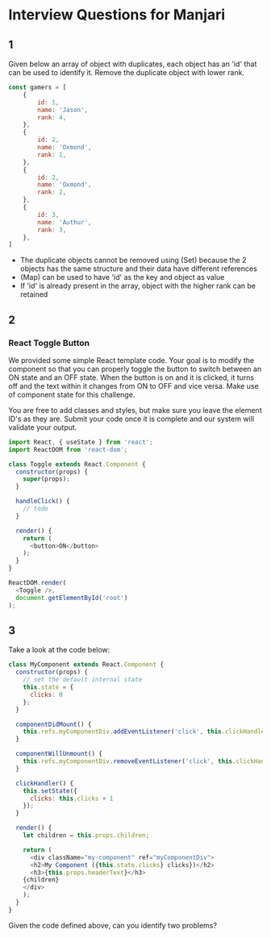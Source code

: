 # Interview Questions for Manjari

## 1 

Given below an array of object with duplicates, each object has an 'id' that can be used to identify it. Remove the duplicate object with lower rank.

```javascript
const gamers = [
    {
        id: 1,
        name: 'Jason',
        rank: 4,
    },
    {
        id: 2,
        name: 'Oxmond',
        rank: 1,
    },
    {
        id: 2,
        name: 'Oxmond',
        rank: 2, 
    },
    {
        id: 3,
        name: 'Authur',
        rank: 3,
    },
]
```

- The duplicate objects cannot be removed using (Set) because the 2 objects has the same structure and their data have different references
- (Map) can be used to have 'id' as the key and object as value
- If 'id' is already present in the array, object with the higher rank can be retained

## 2

### React Toggle Button

We provided some simple React template code. Your goal is to modify the component so that you can properly toggle the button to switch between an ON state and an OFF state. When the button is on and it is clicked, it turns off and the text within it changes from ON to OFF and vice versa. Make use of component state for this challenge.

You are free to add classes and styles, but make sure you leave the element ID's as they are. Submit your code once it is complete and our system will validate your output.

```javascript
import React, { useState } from 'react';
import ReactDOM from 'react-dom';

class Toggle extends React.Component {
  constructor(props) {
    super(props);
  }

  handleClick() {
    // todo
  }

  render() {
    return (
      <button>ON</button>
    );
  }
}

ReactDOM.render(
  <Toggle />,
  document.getElementById('root')
);
```

## 3

Take a look at the code below:

```javascript
class MyComponent extends React.Component {
  constructor(props) {
    // set the default internal state
    this.state = {
      clicks: 0
    };
  }

  componentDidMount() {
    this.refs.myComponentDiv.addEventListener('click', this.clickHandler);
  }

  componentWillUnmount() {
    this.refs.myComponentDiv.removeEventListener('click', this.clickHandler);
  }

  clickHandler() {
    this.setState({
      clicks: this.clicks + 1
    });
  }

  render() {
    let children = this.props.children;

    return (
      <div className="my-component" ref="myComponentDiv">
      <h2>My Component ({this.state.clicks} clicks})</h2>
      <h3>{this.props.headerText}</h3>
    {children}
    </div>
    );
  }
}
```

Given the code defined above, can you identify two problems?
